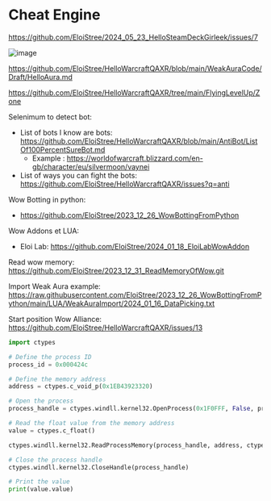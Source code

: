 # Cheat Engine

https://github.com/EloiStree/2024_05_23_HelloSteamDeckGirleek/issues/7


![image](https://github.com/EloiStree/2024_05_23_HelloStreamDeckGirleek/assets/20149493/e9422508-14dc-484f-af0e-ae4fb587c0be)

https://github.com/EloiStree/HelloWarcraftQAXR/blob/main/WeakAuraCode/Draft/HelloAura.md

https://github.com/EloiStree/HelloWarcraftQAXR/tree/main/FlyingLevelUp/Zone


Selenimum to detect bot:
- List of bots I know are bots: https://github.com/EloiStree/HelloWarcraftQAXR/blob/main/AntiBot/ListOf100PercentSureBot.md
  - Example : https://worldofwarcraft.blizzard.com/en-gb/character/eu/silvermoon/vaynei
- List of ways you can fight the bots: https://github.com/EloiStree/HelloWarcraftQAXR/issues?q=anti


Wow Botting in python:
- https://github.com/EloiStree/2023_12_26_WowBottingFromPython

Wow Addons et LUA:
- Eloi Lab: https://github.com/EloiStree/2024_01_18_EloiLabWowAddon


Read wow memory:
https://github.com/EloiStree/2023_12_31_ReadMemoryOfWow.git



Import Weak Aura example:
https://raw.githubusercontent.com/EloiStree/2023_12_26_WowBottingFromPython/main/LUA/WeakAuraImport/2024_01_16_DataPicking.txt



Start position Wow Alliance:
https://github.com/EloiStree/HelloWarcraftQAXR/issues/13

``` python
import ctypes

# Define the process ID
process_id = 0x000424c

# Define the memory address
address = ctypes.c_void_p(0x1EB43923320)

# Open the process
process_handle = ctypes.windll.kernel32.OpenProcess(0x1F0FFF, False, process_id)

# Read the float value from the memory address
value = ctypes.c_float()

ctypes.windll.kernel32.ReadProcessMemory(process_handle, address, ctypes.byref(value), ctypes.sizeof(value), None)

# Close the process handle
ctypes.windll.kernel32.CloseHandle(process_handle)

# Print the value
print(value.value)
```
